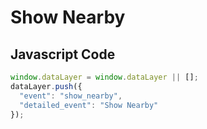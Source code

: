 # Show Nearby

### 

## Javascript Code
```js
window.dataLayer = window.dataLayer || [];
dataLayer.push({
  "event": "show_nearby",
  "detailed_event": "Show Nearby"
});
```








